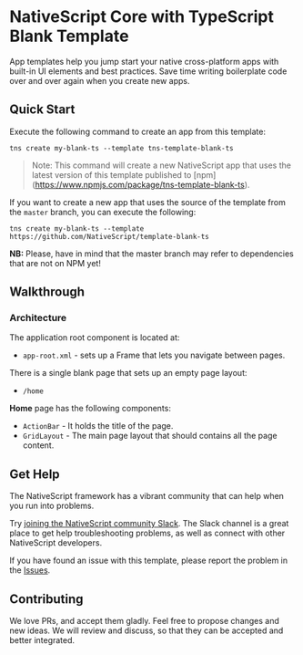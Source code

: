 # NativeScript Core with TypeScript Blank Template
App templates help you jump start your native cross-platform apps with built-in UI elements and best practices. Save time writing boilerplate code over and over again when you create new apps.

## Quick Start
Execute the following command to create an app from this template:

```
tns create my-blank-ts --template tns-template-blank-ts
```

> Note: This command will create a new NativeScript app that uses the latest version of this template published to [npm] (https://www.npmjs.com/package/tns-template-blank-ts).

If you want to create a new app that uses the source of the template from the `master` branch, you can execute the following:

```
tns create my-blank-ts --template https://github.com/NativeScript/template-blank-ts
```

**NB:** Please, have in mind that the master branch may refer to dependencies that are not on NPM yet!

## Walkthrough

### Architecture
The application root component is located at:
- `app-root.xml` - sets up a Frame that lets you navigate between pages.

There is a single blank page that sets up an empty page layout:
- `/home`

**Home** page has the following components:
- `ActionBar` - It holds the title of the page.
- `GridLayout` - The main page layout that should contains all the page content.

## Get Help
The NativeScript framework has a vibrant community that can help when you run into problems.

Try [joining the NativeScript community Slack](http://developer.telerik.com/wp-login.php?action=slack-invitation). The Slack channel is a great place to get help troubleshooting problems, as well as connect with other NativeScript developers.

If you have found an issue with this template, please report the problem in the   [Issues](https://github.com/NativeScript/template-blank-ts/issues).

## Contributing

We love PRs, and accept them gladly. Feel free to propose changes and new ideas. We will review and discuss, so that they can be accepted and better integrated.
